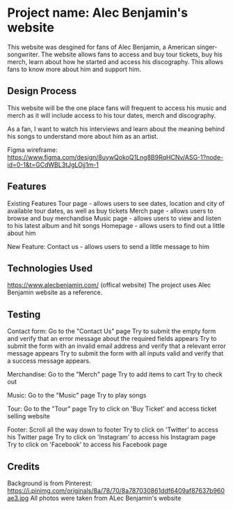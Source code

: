 # Project name: Alec Benjamin's website
This website was desgined for fans of Alec Benjamin, a American singer-songwriter. The website allows fans to access and buy tour tickets, buy his merch, learn about how he started and access his discography. This allows fans to know more about him and support him.


## Design Process
This website will be the one place fans will frequent to access his music and merch as it will include access to his tour dates, merch and discography.   

As a fan, I want to watch his interviews and learn about the meaning behind his songs to understand more about him as an artist. 

Figma wireframe: https://www.figma.com/design/8uywQokoQ1Lng8B9RqHCNv/ASG-1?node-id=0-1&t=GCdWBL3tJgLOjj1m-1

## Features
Existing Features
Tour page - allows users to see dates, location and city of available tour dates, as well as buy tickets
Merch page - allows users to browse and buy merchandise
Music page - allows users to view and listen to his latest album and hit songs
Homepage - allows users to find out a little about him

New Feature:
Contact us - allows users to send a little message to him
 
## Technologies Used
https://www.alecbenjamin.com/ (offical website)
The project uses Alec Benjamin website as a reference.

## Testing
Contact form:
Go to the "Contact Us" page
Try to submit the empty form and verify that an error message about the required fields appears
Try to submit the form with an invalid email address and verify that a relevant error message appears
Try to submit the form with all inputs valid and verify that a success message appears.

Merchandise:
Go to the "Merch" page
Try to add items to cart
Try to check out

Music:
Go to the "Music" page
Try to play songs

Tour:
Go to the "Tour" page
Try to click on 'Buy Ticket' and access ticket selling website

Footer:
Scroll all the way down to footer
Try to click on 'Twitter' to access his Twitter page
Try to click on 'Instagram' to access his Instagram page
Try to click on 'Facebook' to access his Facebook page

## Credits
Background is from Pinterest: https://i.pinimg.com/originals/8a/78/70/8a787030861ddf6409af87637b960ae3.jpg
All photos were taken from ALec Benjamin's website


